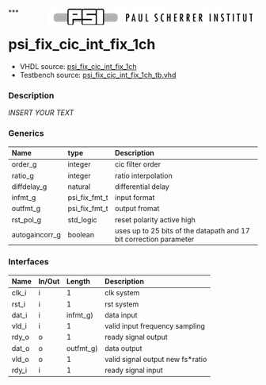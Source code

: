 <img align="right" src="../doc/psi_logo.png">
***

# psi_fix_cic_int_fix_1ch
 - VHDL source: [psi_fix_cic_int_fix_1ch](../hdl/psi_fix_cic_int_fix_1ch.vhd)
 - Testbench source: [psi_fix_cic_int_fix_1ch_tb.vhd](../testbench/psi_fix_cic_int_fix_1ch_tb.vhd)

### Description
*INSERT YOUR TEXT*

### Generics
| Name           | type          | Description                                                        |
|:---------------|:--------------|:-------------------------------------------------------------------|
| order_g        | integer       | cic filter order                                                   |
| ratio_g        | integer       | ratio interpolation                                                |
| diffdelay_g    | natural       | differential delay                                                 |
| infmt_g        | psi_fix_fmt_t | input format                                                       |
| outfmt_g       | psi_fix_fmt_t | output fromat                                                      |
| rst_pol_g      | std_logic     | reset polarity active high                                         |
| autogaincorr_g | boolean       | uses up to 25 bits of the datapath and 17 bit correction parameter |

### Interfaces
| Name   | In/Out   | Length    | Description                      |
|:-------|:---------|:----------|:---------------------------------|
| clk_i  | i        | 1         | clk system                       |
| rst_i  | i        | 1         | rst system                       |
| dat_i  | i        | infmt_g)  | data input                       |
| vld_i  | i        | 1         | valid input frequency sampling   |
| rdy_o  | o        | 1         | ready signal output              |
| dat_o  | o        | outfmt_g) | data output                      |
| vld_o  | o        | 1         | valid signal output new fs*ratio |
| rdy_i  | i        | 1         | ready signal input               |